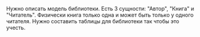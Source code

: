 Нужно описать модель библиотеки. Есть 3 сущности: "Автор", "Книга" и "Читатель". Физически книга только одна и может быть только у одного читателя. Нужно составить таблицы для библиотеки так чтобы это учесть.

